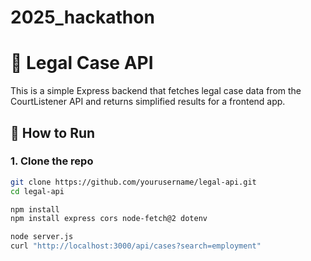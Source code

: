 # 2025_hackathon
# 🧠 Legal Case API

This is a simple Express backend that fetches legal case data from the CourtListener API and returns simplified results for a frontend app.

## 🚀 How to Run

### 1. Clone the repo
```bash
git clone https://github.com/yourusername/legal-api.git
cd legal-api

npm install
npm install express cors node-fetch@2 dotenv

node server.js
curl "http://localhost:3000/api/cases?search=employment"
